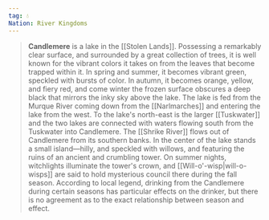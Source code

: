 ```yaml
---
tag: 💧
Nation: River Kingdoms
---
```

> **Candlemere** is a lake in the [[Stolen Lands]]. Possessing a remarkably clear surface, and surrounded by a great collection of trees, it is well known for the vibrant colors it takes on from the leaves that become trapped within it. In spring and summer, it becomes vibrant green, speckled with bursts of color. In autumn, it becomes orange, yellow, and fiery red, and come winter the frozen surface obscures a deep black that mirrors the inky sky above the lake.
> The lake is fed from the Murque River coming down from the [[Narlmarches]] and entering the lake from the west. To the lake's north-east is the larger [[Tuskwater]] and the two lakes are connected with waters flowing south from the Tuskwater into Candlemere. The [[Shrike River]] flows out of Candlemere from its southern banks.
> In the center of the lake stands a small island—hilly, and speckled with willows, and featuring the ruins of an ancient and crumbling tower. On summer nights, witchlights illuminate the tower's crown, and [[Will-o'-wisp|will-o-wisps]] are said to hold mysterious council there during the fall season.
> According to local legend, drinking from the Candlemere during certain seasons has particular effects on the drinker, but there is no agreement as to the exact relationship between season and effect.







